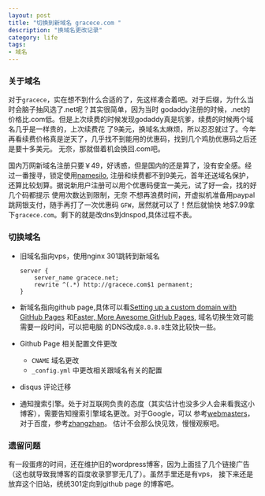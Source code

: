 ```yaml
---
layout: post
title: "切换到新域名 gracece.com "
description: "换域名更改记录"
category: life
tags: 
- 域名
---
```


### 关于域名
对于`gracece`，实在想不到什么合适的了，先这样凑合着吧。对于后缀，为什么当时会脑子抽风选了.net呢？其实很简单，因为当时
godaddy注册的时候，.net的价格比.com低。但是上次续费的时候发现godaddy真是坑爹，续费的时候两个域名几乎是一样贵的，上次续费花
了9美元，换域名太麻烦，所以忍忍就过了。今年再看续费价格真是逆天了，几乎找不到能用的优惠码，找到几个鸡肋优惠码之后还是要十多美元。
无奈，那就借着机会换回.com吧。

国内万网新域名注册只要￥49，好诱惑，但是国内的还是算了，没有安全感。经过一番搜寻，锁定使用[namesilo](https://www.namesilo.com/),
注册和续费都不到9美元，首年还送域名保护，还算比较划算。据说新用户注册可以用个优惠码便宜一美元，试了好一会，找的好几个码都提示
使用次数达到限制，无奈 不想再浪费时间，开虚拟机准备用paypal跳网银支付，随手再打了一次优惠码 `GFW`，居然就可以了！然后就愉快
地$7.99拿下`gracece.com`。剩下的就是改dns到dnspod,具体过程不表。


### 切换域名
- 旧域名指向vps，使用nginx 301跳转到新域名

    ```nginx
    server {
        server_name gracece.net;
        rewrite ^(.*) http://gracece.com$1 permanent;
    }
    ```
- 新域名指向github page,具体可以看[Setting up a custom domain with GitHub Pages](https://help.github.com/articles/setting-up-a-custom-domain-with-github-pages#step-2-configure-dns-records)
和[Faster, More Awesome GitHub Pages](https://github.com/blog/1715-faster-more-awesome-github-pages),
域名切换生效可能需要一段时间，可以把电脑
的DNS改成`8.8.8.8`生效比较快一些。

- Github Page 相关配置文件更改
    - `CNAME` 域名更改
    - `_config.yml` 中更改相关跟域名有关的配置

- disqus 评论迁移

- 通知搜索引擎。处于对互联网负责的态度（其实估计也没多少人会来看我这小博客），需要告知搜索引擎域名更改。对于Google，可以
参考[webmasters](https://support.google.com/webmasters/answer/83106?hl=zh-Hans)，对于百度，参考[zhangzhan](http://zhanzhang.baidu.com/rewrite/index)。
估计不会那么快见效，慢慢观察吧。

### 遗留问题
有一段蛋疼的时间，还在维护旧的wordpress博客，因为上面挂了几个链接广告（这也就导致我博客的百度收录寥寥无几了）。虽然手里还是有vps，
接下来还是放弃这个旧站，统统301定向到github page 的博客吧。












